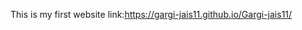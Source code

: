 This is my first website
link:https://gargi-jais11.github.io/Gargi-jais11/

<!---
Gargi-jais11/Gargi-jais11 is a ✨ special ✨ repository because its `README.md` (this file) appears on your GitHub profile.
You can click the Preview link to take a look at your changes.
--->
